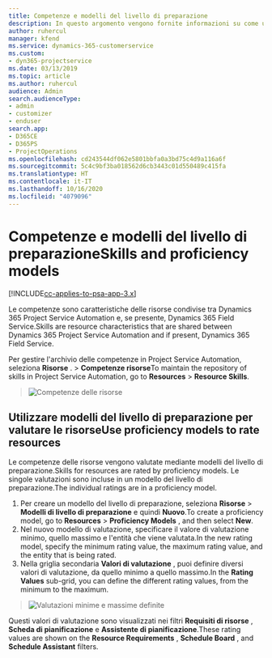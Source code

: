 ```yaml
---
title: Competenze e modelli del livello di preparazione
description: In questo argomento vengono fornite informazioni su come utilizzare competenze e modelli del livello di preparazione.
author: ruhercul
manager: kfend
ms.service: dynamics-365-customerservice
ms.custom:
- dyn365-projectservice
ms.date: 03/13/2019
ms.topic: article
ms.author: ruhercul
audience: Admin
search.audienceType:
- admin
- customizer
- enduser
search.app:
- D365CE
- D365PS
- ProjectOperations
ms.openlocfilehash: cd243544df062e5801bbfa0a3bd75c4d9a116a6f
ms.sourcegitcommit: 5c4c9bf3ba018562d6cb3443c01d550489c415fa
ms.translationtype: HT
ms.contentlocale: it-IT
ms.lasthandoff: 10/16/2020
ms.locfileid: "4079096"
---
```

# <a name="skills-and-proficiency-models"></a><span data-ttu-id="3d7d6-103">Competenze e modelli del livello di preparazione</span><span class="sxs-lookup"><span data-stu-id="3d7d6-103">Skills and proficiency models</span></span>

[!INCLUDE[cc-applies-to-psa-app-3.x](../includes/cc-applies-to-psa-app-3x.md)]

<span data-ttu-id="3d7d6-104">Le competenze sono caratteristiche delle risorse condivise tra Dynamics 365 Project Service Automation e, se presente, Dynamics 365 Field Service.</span><span class="sxs-lookup"><span data-stu-id="3d7d6-104">Skills are resource characteristics that are shared between Dynamics 365 Project Service Automation and if present, Dynamics 365 Field Service.</span></span> 

<span data-ttu-id="3d7d6-105">Per gestire l'archivio delle competenze in Project Service Automation, seleziona **Risorse** . \> **Competenze risorse**</span><span class="sxs-lookup"><span data-stu-id="3d7d6-105">To maintain the repository of skills in Project Service Automation, go to **Resources** \> **Resource Skills**.</span></span> 

> ![Competenze delle risorse](media/Resource-Management-image84.png)

## <a name="use-proficiency-models-to-rate-resources"></a><span data-ttu-id="3d7d6-107">Utilizzare modelli del livello di preparazione per valutare le risorse</span><span class="sxs-lookup"><span data-stu-id="3d7d6-107">Use proficiency models to rate resources</span></span>

<span data-ttu-id="3d7d6-108">Le competenze delle risorse vengono valutate mediante modelli del livello di preparazione.</span><span class="sxs-lookup"><span data-stu-id="3d7d6-108">Skills for resources are rated by proficiency models.</span></span> <span data-ttu-id="3d7d6-109">Le singole valutazioni sono incluse in un modello del livello di preparazione.</span><span class="sxs-lookup"><span data-stu-id="3d7d6-109">The individual ratings are in a proficiency model.</span></span> 

1. <span data-ttu-id="3d7d6-110">Per creare un modello del livello di preparazione, seleziona **Risorse** \> **Modelli di livello di preparazione** e quindi **Nuovo**.</span><span class="sxs-lookup"><span data-stu-id="3d7d6-110">To create a proficiency model, go to **Resources** \> **Proficiency Models** , and then select **New**.</span></span>
2. <span data-ttu-id="3d7d6-111">Nel nuovo modello di valutazione, specificare il valore di valutazione minimo, quello massimo e l'entità che viene valutata.</span><span class="sxs-lookup"><span data-stu-id="3d7d6-111">In the new rating model, specify the minimum rating value, the maximum rating value, and the entity that is being rated.</span></span>
3. <span data-ttu-id="3d7d6-112">Nella griglia secondaria **Valori di valutazione** , puoi definire diversi valori di valutazione, da quello minimo a quello massimo.</span><span class="sxs-lookup"><span data-stu-id="3d7d6-112">In the **Rating Values** sub-grid, you can define the different rating values, from the minimum to the maximum.</span></span>

> ![Valutazioni minime e massime definite](media/Resource-Management-image85.png)

<span data-ttu-id="3d7d6-114">Questi valori di valutazione sono visualizzati nei filtri **Requisiti di risorse** , **Scheda di pianificazione** e **Assistente di pianificazione**.</span><span class="sxs-lookup"><span data-stu-id="3d7d6-114">These rating values are shown on the **Resource Requirements** , **Schedule Board** , and **Schedule Assistant** filters.</span></span>

